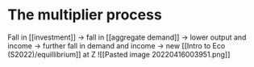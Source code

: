 # The multiplier process
Fall in [[investment]] -> fall in [[aggregate demand]] -> lower output and income -> further fall in demand and income -> new [[Intro to Eco (S2022)/equillibrium]] at Z
![[Pasted image 20220416003951.png]]
